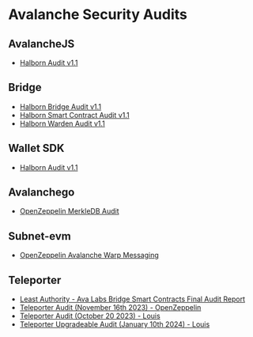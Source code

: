 # Avalanche Security Audits

## AvalancheJS

* [Halborn Audit v1.1](./avalanchejs/AVA_Labs_Avalanche_SDK_Security_Audit_Report_Halborn_v1_1.pdf)

## Bridge

* [Halborn Bridge Audit v1.1](./bridge/Avalanche_Bridge_Security_Audit_Report_Halborn_v1_1.pdf)
* [Halborn Smart Contract Audit v1.1](./bridge/Avalanche_Bridge_Smart_Contract_Security_Audit_Halborn_v1.pdf)
* [Halborn Warden Audit v1.1](./bridge/Avalanche_Warden_Security_Audit_Report_Halborn_v1_1.pdf)

## Wallet SDK

* [Halborn Audit v1.1](./wallet-sdk/Avalanche_Wallet_SDK_Pentesting_Report_Halborn_v1_1.pdf)

## Avalanchego

* [OpenZeppelin MerkleDB Audit](https://github.com/JacobEverly/audits/blob/main/avalanchego/Ava%20Labs%20MerkleDB%20Audit.pdf)

## Subnet-evm

* [OpenZeppelin Avalanche Warp Messaging](https://github.com/JacobEverly/audits/blob/main/subnet-evm/Avalanche%20Warp%20Messaging%20-%20OpenZeppelin%20(November%2016th%202023).pdf)

## Teleporter

* [Least Authority - Ava Labs Bridge Smart Contracts Final Audit Report](https://github.com/JacobEverly/audits/blob/main/teleporter/Least%20Authority%20-%20Ava%20Labs%20Bridge%20Smart%20Contracts%20Final%20Audit%20Report%20(1).pdf)
* [Teleporter Audit (November 16th 2023) - OpenZeppelin](https://github.com/JacobEverly/audits/blob/main/teleporter/Teleporter%20Audit%20(November%2016th%202023)%20-%20OpenZeppelin.pdf)
* [Teleporter Audit (October 20 2023) - Louis](https://github.com/JacobEverly/audits/blob/main/teleporter/Teleporter%20Audit%20(October%2020%202023)%20-%20Louis.pdf)
* [Teleporter Upgradeable Audit (January 10th 2024) - Louis](https://github.com/JacobEverly/audits/blob/main/teleporter/Teleporter%20Upgradeable%20Audit%20(January%2010th%202024)%20-%20Louis.pdf)
